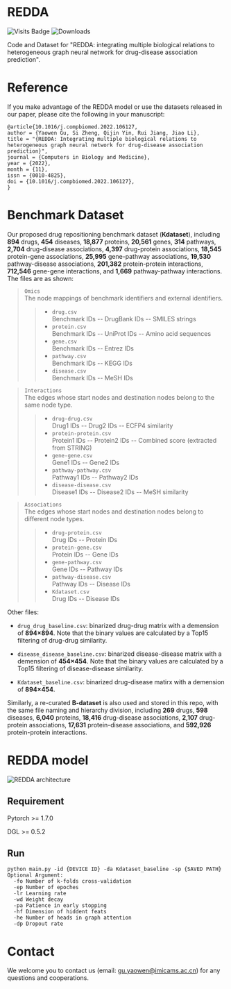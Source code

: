 # REDDA
![Visits Badge](https://img.shields.io/badge/dynamic/json?label=visits&query=$.message&color=blue&url=https://hits.dwyl.com/gu-yaowen/REDDA.json)
![Downloads](https://img.shields.io/github/downloads/gu-yaowen/REDDA/total.svg)

Code and Dataset for "REDDA: integrating multiple biological relations to heterogeneous graph neural network for drug-disease association prediction".
# Reference
If you make advantage of the REDDA model or use the datasets released in our paper, please cite the following in your manuscript:

```
@article{10.1016/j.compbiomed.2022.106127,
author = {Yaowen Gu, Si Zheng, Qijin Yin, Rui Jiang, Jiao Li},
title = "{REDDA: Integrating multiple biological relations to heterogeneous graph neural network for drug-disease association prediction}",
journal = {Computers in Biology and Medicine},
year = {2022},
month = {11},
issn = {0010-4825},
doi = {10.1016/j.compbiomed.2022.106127},
}
```
# Benchmark Dataset
Our proposed drug repositioning benchmark dataset (**Kdataset**), including **894** drugs, **454** diseases, **18,877** proteins, **20,561** genes, **314** pathways, **2,704** drug-disease associations, **4,397** drug-protein associations, **18,545** protein-gene associations, **25,995** gene-pathway associations, **19,530** pathway-disease associations, **201,382** protein-protein interactions, **712,546** gene-gene interactions, and **1,669** pathway-pathway interactions. The files are as shown:
> ``Omics`` \
The node mappings of benchmark identifiers and external identifiers.
>> * ``drug.csv`` \
  Benchmark IDs -- DrugBank IDs -- SMILES strings
>> * ``protein.csv`` \
  Benchmark IDs -- UniProt IDs -- Amino acid sequences
>> * ``gene.csv`` \
Benchmark IDs -- Entrez IDs
>> * ``pathway.csv`` \
Benchmark IDs -- KEGG IDs
>> * ``disease.csv`` \
Benchmark IDs -- MeSH IDs

> ``Interactions`` \
The edges whose start nodes and destination nodes belong to the same node type.
>> * ``drug-drug.csv`` \
Drug1 IDs -- Drug2 IDs -- ECFP4 similarity
>> * ``protein-protein.csv`` \
Protein1 IDs -- Protein2 IDs -- Combined score (extracted from STRING)
>> * ``gene-gene.csv`` \
Gene1 IDs -- Gene2 IDs
>> * ``pathway-pathway.csv`` \
Pathway1 IDs -- Pathway2 IDs
>> * ``disease-disease.csv`` \
Disease1 IDs -- Disease2 IDs -- MeSH similarity

> ``Associations`` \
The edges whose start nodes and destination nodes belong to different node types.
>> * ``drug-protein.csv`` \
Drug IDs -- Protein IDs
>> * ``protein-gene.csv`` \
Protein IDs -- Gene IDs
>> * ``gene-pathway.csv`` \
Gene IDs -- Pathway IDs
>> * ``pathway-disease.csv`` \
Pathway IDs -- Disease IDs
>> * ``Kdataset.csv`` \
Drug IDs -- Disease IDs

Other files:
* ``drug_drug_baseline.csv``: binarized drug-drug matrix with a demension of **894×894**. Note that the binary values are calculated by a Top15 filtering of drug-drug similarity.

* ``disease_disease_baseline.csv``: binarized disease-disease matrix with a demension of **454×454**. Note that the binary values are calculated by a Top15 filtering of disease-disease similarity.

* ``Kdataset_baseline.csv``: binarized drug-disease matirx with a demension of **894×454**.

Similarly, a re-curated **B-dataset** is also used and stored in this repo, with the same file naming and hierarchy division, including **269** drugs, **598** diseases, **6,040** proteins, **18,416** drug-disease associations, **2,107** drug-protein associations, **17,631** protein-disease associations, and **592,926** protein-protein interactions.

# REDDA model
![REDDA architecture](https://github.com/gu-yaowen/REDDA/blob/main/model_structure.png)
## Requirement
Pytorch >= 1.7.0

DGL >= 0.5.2

## Run
    python main.py -id {DEVICE ID} -da Kdataset_baseline -sp {SAVED PATH}
    Optional Argument:
      -fo Number of k-folds cross-validation
      -ep Number of epoches
      -lr Learning rate
      -wd Weight decay
      -pa Patience in early stopping
      -hf Dimension of hiddent feats
      -he Number of heads in graph attention
      -dp Dropout rate
 
# Contact
We welcome you to contact us (email: gu.yaowen@imicams.ac.cn) for any questions and cooperations.
